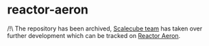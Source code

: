 # reactor-aeron

/!\ The repository has been archived, [Scalecube team](http://scalecube.io) has taken over further development which can be tracked on [Reactor Aeron](https://github.com/scalecube/reactor-aeron).
